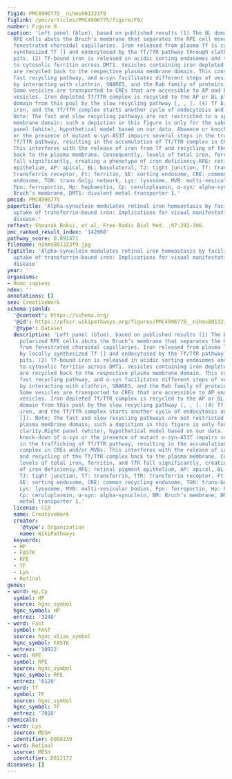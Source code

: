 ```yaml
---
figid: PMC4996775__nihms801323f9
figlink: /pmc/articles/PMC4996775/figure/F9/
number: Figure 9
caption: 'Left panel (blue), based on published results (1) The BL domain of polarized
  RPE cells abuts the Bruch’s membrane that separates the RPE cell monolayer from
  fenestrated choroidal capillaries. Iron released from plasma Tf is captured by locally
  synthesized Tf [] and endocytosed by the Tf/TfR pathway through clathrin-coated
  pits. (2) Tf-bound iron is released in acidic sorting endosomes and transported
  to cytosolic ferritin across DMT1. Vesicles containing iron depleted Tf/TfR complex
  are recycled back to the respective plasma membrane domain. This constitutes the
  fast recycling pathway, and α-syn facilitates different steps of vesicular trafficking
  by interacting with clathrin, SNARES, and the Rab family of proteins [, , ]. (3)
  Some vesicles are transported to CREs that are accessible to AP and BL recycling
  vesicles. Iron depleted Tf/TfR complex is recycled to the AP or BL plasma membrane
  domain from this pool by the slow recycling pathway [, , ]. (4) Tf binds ferric
  iron, and the Tf/TfR complex starts another cycle of endocytosis and recycling []).
  Note: The fast and slow recycling pathways are not restricted to a specific plasma
  membrane domain; such a depiction in this figure is only for the sake of clarity.Right
  panel (white), hypothetical model based on our data. Absence or knock-down of α-syn
  or the presence of mutant α-syn-A53T impairs several steps in the trafficking of
  Tf/TfR pathway, resulting in the accumulation of Tf/TfR complex in CREs and/or MVBs.
  This interferes with the release of iron from Tf and recycling of the Tf/TfR complex
  back to the plasma membrane. Consequently, levels of total iron, ferritin, and TfR
  fall significantly, creating a phenotype of iron deficiency.RPE: retinal pigment
  epithelium, AP: apical, BL: basolateral, TJ: tight junction, Tf: transferrin, TfR:
  transferrin receptor, Ft: ferritin, SE: sorting endosome, CRE: common recycling
  endosome, TGN: trans-Golgi network, Lys: lysosome, MVB: multi-vesicular bodies,
  Fpn: ferroportin, Hp: hephaestin, Cp: ceruloplasmin, α-syn: alpha-synuclein, BM:
  Bruch’s membrane, DMT1: divalent metal transporter 1.'
pmcid: PMC4996775
papertitle: 'Alpha-synuclein modulates retinal iron homeostasis by facilitating the
  uptake of transferrin-bound iron: Implications for visual manifestations of Parkinson’s
  disease.'
reftext: Shounak Baksi, et al. Free Radic Biol Med. ;97:292-306.
pmc_ranked_result_index: '142060'
pathway_score: 0.891471
filename: nihms801323f9.jpg
figtitle: 'Alpha-synuclein modulates retinal iron homeostasis by facilitating the
  uptake of transferrin-bound iron: Implications for visual manifestations of Parkinson’s
  disease'
year: ''
organisms:
- Homo sapiens
ndex: ''
annotations: []
seo: CreativeWork
schema-jsonld:
  '@context': https://schema.org/
  '@id': https://pfocr.wikipathways.org/figures/PMC4996775__nihms801323f9.html
  '@type': Dataset
  description: 'Left panel (blue), based on published results (1) The BL domain of
    polarized RPE cells abuts the Bruch’s membrane that separates the RPE cell monolayer
    from fenestrated choroidal capillaries. Iron released from plasma Tf is captured
    by locally synthesized Tf [] and endocytosed by the Tf/TfR pathway through clathrin-coated
    pits. (2) Tf-bound iron is released in acidic sorting endosomes and transported
    to cytosolic ferritin across DMT1. Vesicles containing iron depleted Tf/TfR complex
    are recycled back to the respective plasma membrane domain. This constitutes the
    fast recycling pathway, and α-syn facilitates different steps of vesicular trafficking
    by interacting with clathrin, SNARES, and the Rab family of proteins [, , ]. (3)
    Some vesicles are transported to CREs that are accessible to AP and BL recycling
    vesicles. Iron depleted Tf/TfR complex is recycled to the AP or BL plasma membrane
    domain from this pool by the slow recycling pathway [, , ]. (4) Tf binds ferric
    iron, and the Tf/TfR complex starts another cycle of endocytosis and recycling
    []). Note: The fast and slow recycling pathways are not restricted to a specific
    plasma membrane domain; such a depiction in this figure is only for the sake of
    clarity.Right panel (white), hypothetical model based on our data. Absence or
    knock-down of α-syn or the presence of mutant α-syn-A53T impairs several steps
    in the trafficking of Tf/TfR pathway, resulting in the accumulation of Tf/TfR
    complex in CREs and/or MVBs. This interferes with the release of iron from Tf
    and recycling of the Tf/TfR complex back to the plasma membrane. Consequently,
    levels of total iron, ferritin, and TfR fall significantly, creating a phenotype
    of iron deficiency.RPE: retinal pigment epithelium, AP: apical, BL: basolateral,
    TJ: tight junction, Tf: transferrin, TfR: transferrin receptor, Ft: ferritin,
    SE: sorting endosome, CRE: common recycling endosome, TGN: trans-Golgi network,
    Lys: lysosome, MVB: multi-vesicular bodies, Fpn: ferroportin, Hp: hephaestin,
    Cp: ceruloplasmin, α-syn: alpha-synuclein, BM: Bruch’s membrane, DMT1: divalent
    metal transporter 1.'
  license: CC0
  name: CreativeWork
  creator:
    '@type': Organization
    name: WikiPathways
  keywords:
  - HP
  - FASTK
  - RPE
  - TF
  - Lys
  - Retinal
genes:
- word: Hp,Cp
  symbol: HP
  source: hgnc_symbol
  hgnc_symbol: HP
  entrez: '3240'
- word: Fast
  symbol: FAST
  source: hgnc_alias_symbol
  hgnc_symbol: FASTK
  entrez: '10922'
- word: RPE
  symbol: RPE
  source: hgnc_symbol
  hgnc_symbol: RPE
  entrez: '6120'
- word: Tf
  symbol: TF
  source: hgnc_symbol
  hgnc_symbol: TF
  entrez: '7018'
chemicals:
- word: Lys
  source: MESH
  identifier: D008239
- word: Retinal
  source: MESH
  identifier: D012172
diseases: []
---
```

